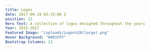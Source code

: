 ```yaml
---
title: Logos
date: 2017-09-19 03:33:00 Z
position: 12
Hero Text: A collection of logos designed throughout the years
Year: 2015-2017
Featured Image: "/uploads/Logos%20(large).png"
Hover Background: "#001FFF"
Bootstrap Columns: 12
---
```


